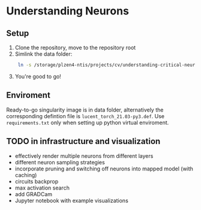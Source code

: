 # Understanding Neurons

## Setup

1. Clone the repository, move to the repository root
2. Simlink the data folder: 
   ```bash
    ln -s /storage/plzen4-ntis/projects/cv/understanding-critical-neurons-data data
   ```
3. You're good to go!

## Enviroment
Ready-to-go singularity image is in data folder, alternatively the corresponding defintion file is `lucent_torch_21.03-py3.def`. 
Use `requirements.txt` only when setting up python virtual enviroment. 

## TODO in infrastructure and visualization
- effectively render multiple neurons from different layers
- different neuron sampling strategies 
- incorporate pruning and switching off neurons into mapped model (with caching)
- circuits backprop
- max activation search
- add GRADCam
- Jupyter notebook with example visualizations